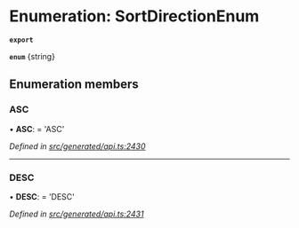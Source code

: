 # Enumeration: SortDirectionEnum

**`export`** 

**`enum`** {string}

## Enumeration members

###  ASC

• **ASC**: =  <any>'ASC'

*Defined in [src/generated/api.ts:2430](https://github.com/mailslurp/mailslurp-client-ts-js/blob/507ad2d/src/generated/api.ts#L2430)*

___

###  DESC

• **DESC**: =  <any>'DESC'

*Defined in [src/generated/api.ts:2431](https://github.com/mailslurp/mailslurp-client-ts-js/blob/507ad2d/src/generated/api.ts#L2431)*
